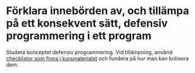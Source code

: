 # Förklara innebörden av, och tillämpa på ett konsekvent sätt, defensiv programmering i ett program

Studera konceptet defensiv programmering. Vid tillämpning, använd
[checklistor som finns i kursmaterialet](https://github.com/TobiasWrigstad/ioopm14/tree/master/handouts)
och fundera på hur man kan kritisera dem.

